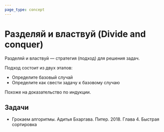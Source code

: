 ```yaml
---
page_type: concept
---
```

# Разделяй и властвуй (Divide and conquer)

Разделяй и властвуй — стратегия (подход) для решения задач.

Подход состоит из двух этапов:

* Определите базовый случай
* Определите как свести задачу к базовому случаю 

Похоже на доказательство по индукции.

## Задачи

* Грокаем алгоритмы. Адитья Бхаргава. Питер. 2018. Глава 4. Быстрая сортировка